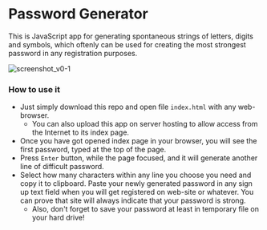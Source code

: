 # Password Generator

This is JavaScript app for generating spontaneous strings of letters, digits and symbols, which oftenly can be used for creating the most strongest password in any registration purposes.

![screenshot_v0-1](https://user-images.githubusercontent.com/36193247/230244521-d87ddfe7-b513-48d7-ad1c-a6b0866f0c7b.png)

### How to use it

- Just simply download this repo and open file `index.html` with any web-browser.
    - You can also upload this app on server hosting to allow access from the Internet to its index page.
- Once you have got opened index page in your browser, you will see the first password, typed at the top of the page.
- Press `Enter` button, while the page focused, and it will generate another line of difficult password.
- Select how many characters within any line you choose you need and copy it to clipboard. Paste your newly generated password in any sign up text field when you will get registered on web-site or whatever. You can prove that site will always indicate that your password is strong.
    - Also, don't forget to save your password at least in temporary file on your hard drive!
